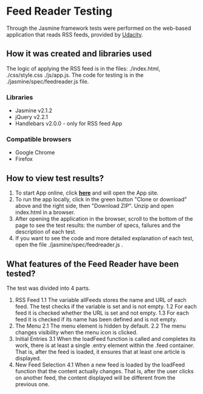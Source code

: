 # Feed Reader Testing
Through the Jasmine framework tests were performed on the web-based application that reads RSS feeds, provided by [Udacity](https://github.com/udacity/frontend-nanodegree-feedreader).

## How it was created and libraries used
The logic of applying the RSS feed is in the files: ./index.html, ./css/style.css ./js/app.js.
The code for testing is in the ./jasmine/spec/feedreader.js file.

### Libraries
* Jasmine v2.1.2
* jQuery v2.2.1
* Handlebars v2.0.0 - only for RSS feed App

### Compatible browsers
* Google Chrome
* Firefox

## How to view test results?
1. To start App online, click [**here**](https://acqfel.github.io/feedreader-test/) and will open the App site.
2. To run the app locally, click in the green button "Clone or download" above and the right side, then "Download ZIP". Unzip and open index.html in a browser.
3. After opening the application in the browser, scroll to the bottom of the page to see the test results: the number of specs, failures and the description of each test.
4. If you want to see the code and more detailed explanation of each test, open the file ./jasmine/spec/feedreader.js .


## What features of the Feed Reader have been tested?
The test was divided into 4 parts.
1. RSS Feed
1.1 The variable allFeeds stores the name and URL of each feed. The test checks if the variable is set and is not empty.
1.2 For each feed it is checked whether the URL is set and not empty.
1.3 For each feed it is checked if its name has been defined and is not empty.
2. The Menu
2.1 The menu element is hidden by default.
2.2 The menu changes visibility when the menu icon is clicked.
3. Initial Entries
3.1  When the loadFeed function is called and completes its work, there is at least a single .entry element within the .feed container. That is, after the feed is loaded, it ensures that at least one article is displayed.
4. New Feed Selection
4.1 When a new feed is loaded by the loadFeed function that the content actually changes. That is, after the user clicks on another feed, the content displayed will be different from the previous one.
